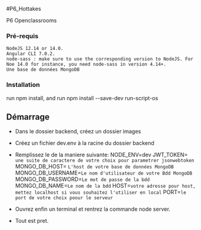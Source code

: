 #P6_Hottakes

P6 Openclassrooms


### Pré-requis


    NodeJS 12.14 or 14.0.
    Angular CLI 7.0.2.
    node-sass : make sure to use the corresponding version to NodeJS. For Noe 14.0 for instance, you need node-sass in version 4.14+.
    Une base de données MongoDB

### Installation

run npm install, and run npm install --save-dev run-script-os

## Démarrage

- Dans le dossier backend, créez un dossier images
- Créez un fichier dev.env à la racine du dossier backend
- Remplissez le de la maniere suivante:
NODE_ENV=dev
JWT_TOKEN= `une suite de caractere de votre choix pour parametrer jsonwebtoken`
MONGO_DB_HOST= `L'host de votre base de données MongoDB`
MONGO_DB_USERNAME=`Le nom d'utilisateur de votre Bdd MongoDB`
MONGO_DB_PASSWORD=`Le mot de passe de la bdd`
MONGO_DB_NAME=`Le nom de la bdd`
HOST=`votre adresse pour host, mettez localhost si vous souhaitez l'utiliser en local`
PORT=`le port de votre choix poour le serveur`
- Ouvrez enfin un terminal et rentrez la commande node server.

- Tout est pret.
